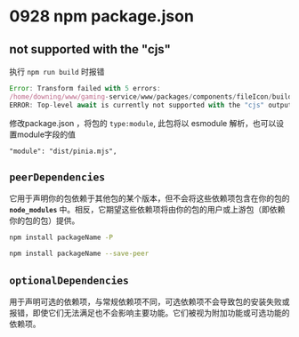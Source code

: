 # 0928 npm package.json

## not supported with the "cjs"

执行 `npm run build` 时报错

```jsx
Error: Transform failed with 5 errors:
/home/downing/www/gaming-service/www/packages/components/fileIcon/build/generate.ts:75:0: 
ERROR: Top-level await is currently not supported with the "cjs" output format
```

修改package.json ，将包的 `type:module`, 此包将以 esmodule 解析，也可以设置module字段的值

`"module": "dist/pinia.mjs",`

## **`peerDependencies`**

它用于声明你的包依赖于其他包的某个版本，但不会将这些依赖项包含在你的包的 **`node_modules`** 中。相反，它期望这些依赖项将由你的包的用户或上游包（即依赖你的包的包）提供。

```bash
npm install packageName -P

npm install packageName --save-peer
```

## **`optionalDependencies`**

用于声明可选的依赖项，与常规依赖项不同，可选依赖项不会导致包的安装失败或报错，即使它们无法满足也不会影响主要功能。它们被视为附加功能或可选功能的依赖项。